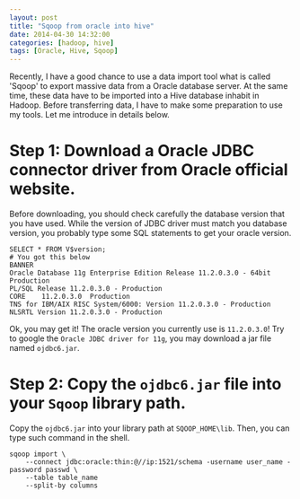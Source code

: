 ```yaml
---
layout: post
title: "Sqoop from oracle into hive"
date: 2014-04-30 14:32:00
categories: [hadoop, hive]
tags: [Oracle, Hive, Sqoop]
---
```


Recently, I have a good chance to use a data import tool what is called 'Sqoop' to export massive data from a Oracle database server.
At the same time, these data have to be imported into a Hive database inhabit in Hadoop. Before transferring data, I have to make some
preparation to use my tools. Let me introduce in details below.

# Step 1: Download a Oracle JDBC connector driver from Oracle official website.
Before downloading, you should check carefully the database version that you have used. While the version of JDBC driver must match 
you database version, you probably type some SQL statements to get your oracle version.

	SELECT * FROM V$version;
	# You got this below
	BANNER
	Oracle Database 11g Enterprise Edition Release 11.2.0.3.0 - 64bit Production
	PL/SQL Release 11.2.0.3.0 - Production
	CORE	11.2.0.3.0	Production
	TNS for IBM/AIX RISC System/6000: Version 11.2.0.3.0 - Production
	NLSRTL Version 11.2.0.3.0 - Production

Ok, you may get it! The oracle version you currently use is `11.2.0.3.0`! Try to google the `Oracle JDBC driver for 11g`, you may download a jar file named `ojdbc6.jar`.

# Step 2: Copy the `ojdbc6.jar` file into your `Sqoop` library path.
Copy the `ojdbc6.jar` into your library path at `SQOOP_HOME\lib`. Then, you can type such command in the shell.

	sqoop import \
		--connect jdbc:oracle:thin:@//ip:1521/schema -username user_name -password passwd \
		--table table_name
		--split-by columns


